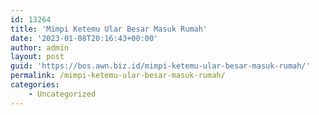 ```yaml
---
id: 13264
title: 'Mimpi Ketemu Ular Besar Masuk Rumah'
date: '2023-01-08T20:16:43+00:00'
author: admin
layout: post
guid: 'https://bos.awn.biz.id/mimpi-ketemu-ular-besar-masuk-rumah/'
permalink: /mimpi-ketemu-ular-besar-masuk-rumah/
categories:
    - Uncategorized
---
```



